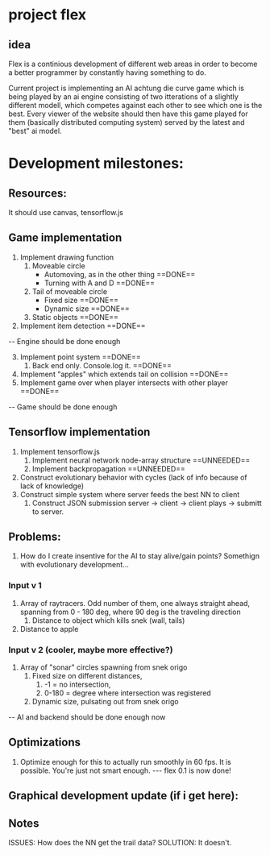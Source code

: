 # project flex

## idea
Flex is a continious development of different web areas in order to become a better programmer by constantly having something to do. 

Current project is implementing an AI achtung die curve game which is being played by an ai engine consisting of two itterations of a slightly different modell, which competes against each other to see which one is the best. Every viewer of the website should then have this game played for them (basically distributed computing system) served by the latest and "best" ai model.



# Development milestones:

## Resources:
It should use canvas, tensorflow.js

## Game implementation
1. Implement drawing function
    1. Moveable circle
        * Automoving, as in the other thing                         ==DONE==
        * Turning with A and D                                      ==DONE==
    2. Tail of moveable circle                  
        * Fixed size                                                ==DONE==
        * Dynamic size                                              ==DONE== 
    3. Static objects                                               ==DONE==
2. Implement item detection                                         ==DONE==

-- Engine should be done enough                 

3. Implement point system                                          ==DONE==
    1. Back end only. Console.log it.                              ==DONE==
4. Implement "apples" which extends tail on collision              ==DONE==
5. Implement game over when player intersects with other player    ==DONE==

-- Game should be done enough

## Tensorflow implementation
1. Implement tensorflow.js
    1. Implement neural network node-array structure                ==UNNEEDED==
    2. Implement backpropagation                                    ==UNNEEDED==
2. Construct evolutionary behavior with cycles (lack of info because of lack of knowledge)
3. Construct simple system where server feeds the best NN to client
    1. Construct JSON submission server -> client -> client plays -> submitt to server.

## Problems:
1. How do I create insentive for the AI to stay alive/gain points? Somethign with evolutionary development... 

### Input v 1
1. Array of raytracers. Odd number of them, one always straight ahead, spanning from 0 - 180 deg, where 90 deg is the traveling direction
    1. Distance to object which kills snek (wall, tails)
2. Distance to apple

### Input v 2 (cooler, maybe more effective?)
1. Array of "sonar" circles spawning from snek origo
    1. Fixed size on different distances, 
        1. -1 = no intersection, 
        2. 0-180 = degree where intersection was registered
    2. Dynamic size, pulsating out from snek origo

-- AI and backend should be done enough now

## Optimizations
1. Optimize enough for this to actually run smoothly in 60 fps. It is possible. You're just not smart enough. 
--- flex 0.1 is now done!

## Graphical development update (if i get here):

## Notes
ISSUES: How does the NN get the trail data? 
SOLUTION: It doesn't. 